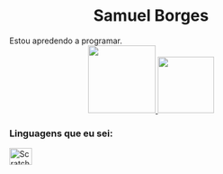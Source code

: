 <div>
<h1 align="center">Samuel Borges</h1>
  <p1 align="center">Estou apredendo a programar.</p1>
    
<div align="center">
  <a href="https://github.com/samzitu">
    <img height="120em" src="https://github-readme-stats.vercel.app/api?username=samzitu&count_private=true&include_all_commits=true&show_icons=true&theme=dark&hide_border=false&show_owner=true"/>
    <img height="100em" src="https://github-readme-stats.vercel.app/api/top-langs/?username=samzitu&theme=dark&hide_border=false&&layout=compact"/>
  </a>
</div>
  
### Linguagens que eu sei:
<div>
<img align="center" alt="Scratch" height="30" width="40" src="https://img.shields.io/badge/Scratch-4097FF?style-for-the-b adge&logo-Scratch&logoColor-white">
</div><br>
